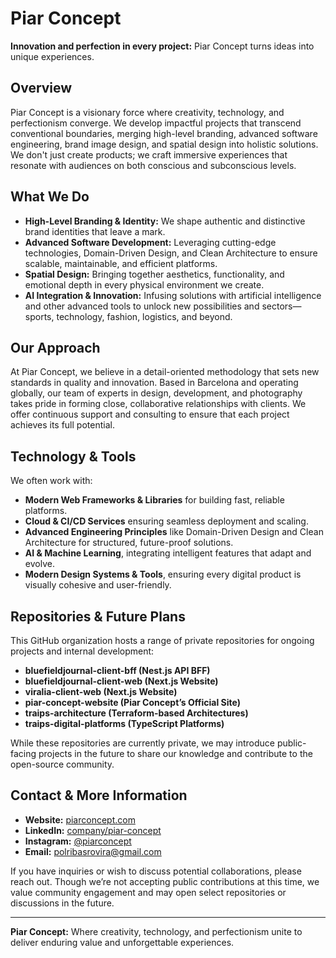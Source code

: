 # Piar Concept

**Innovation and perfection in every project:** Piar Concept turns ideas into unique experiences.

## Overview

Piar Concept is a visionary force where creativity, technology, and perfectionism converge. We develop impactful projects that transcend conventional boundaries, merging high-level branding, advanced software engineering, brand image design, and spatial design into holistic solutions. We don't just create products; we craft immersive experiences that resonate with audiences on both conscious and subconscious levels.

## What We Do

- **High-Level Branding & Identity:** We shape authentic and distinctive brand identities that leave a mark.
- **Advanced Software Development:** Leveraging cutting-edge technologies, Domain-Driven Design, and Clean Architecture to ensure scalable, maintainable, and efficient platforms.
- **Spatial Design:** Bringing together aesthetics, functionality, and emotional depth in every physical environment we create.
- **AI Integration & Innovation:** Infusing solutions with artificial intelligence and other advanced tools to unlock new possibilities and sectors—sports, technology, fashion, logistics, and beyond.

## Our Approach

At Piar Concept, we believe in a detail-oriented methodology that sets new standards in quality and innovation. Based in Barcelona and operating globally, our team of experts in design, development, and photography takes pride in forming close, collaborative relationships with clients. We offer continuous support and consulting to ensure that each project achieves its full potential.

## Technology & Tools

We often work with:
- **Modern Web Frameworks & Libraries** for building fast, reliable platforms.
- **Cloud & CI/CD Services** ensuring seamless deployment and scaling.
- **Advanced Engineering Principles** like Domain-Driven Design and Clean Architecture for structured, future-proof solutions.
- **AI & Machine Learning**, integrating intelligent features that adapt and evolve.
- **Modern Design Systems & Tools**, ensuring every digital product is visually cohesive and user-friendly.

## Repositories & Future Plans

This GitHub organization hosts a range of private repositories for ongoing projects and internal development:
- **bluefieldjournal-client-bff (Nest.js API BFF)**
- **bluefieldjournal-client-web (Next.js Website)**
- **viralia-client-web (Next.js Website)**
- **piar-concept-website (Piar Concept’s Official Site)**
- **traips-architecture (Terraform-based Architectures)**
- **traips-digital-platforms (TypeScript Platforms)**

While these repositories are currently private, we may introduce public-facing projects in the future to share our knowledge and contribute to the open-source community.

## Contact & More Information

- **Website:** [piarconcept.com](http://www.piarconcept.com)  
- **LinkedIn:** [company/piar-concept](https://linkedin.com/company/piar-concept)  
- **Instagram:** [@piarconcept](https://instagram.com/piarconcept)
- **Email:** [polribasrovira@gmail.com](mailto:polribasrovira@gmail.com)

If you have inquiries or wish to discuss potential collaborations, please reach out. Though we’re not accepting public contributions at this time, we value community engagement and may open select repositories or discussions in the future.

---

**Piar Concept:** Where creativity, technology, and perfectionism unite to deliver enduring value and unforgettable experiences.
